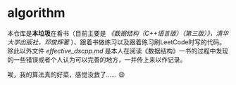 # algorithm

本仓库是**本垃圾**在看书（目前主要是 *《数据结构（C++语言版）（第三版）》，清华大学出版社，邓俊辉著* ）、跟着书做练习以及跟着练习刷LeetCode时写的代码。除此以外文件 *effective_dscpp.md* 是本人在阅读《数据结构》一书的过程中发现的一些错误或者个人认为可以完善的地方，一并传上来以作记录。

唉，我的算法真的好菜，感觉没救了…… :weary: